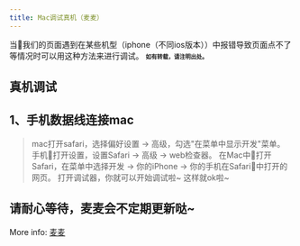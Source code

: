 ```yaml
---
title: Mac调试真机（麦麦）
---
```

当我们的页面遇到在某些机型（iphone（不同ios版本））中报错导致页面点不了等情况时可以用这种方法来进行调试。
<font size=1>**如有转载，请注明出处。**</font>
## 真机调试
## 1、手机数据线连接mac
> mac打开safari，选择偏好设置 -> 高级，勾选"在菜单中显示开发"菜单。
> 手机打开设置，设置Safari -> 高级 -> web检查器。
> 在Mac中打开Safari，在菜单中选择开发 -> 你的iPhone -> 你的手机在Safari中打开的网页。
> 打开调试器，你就可以开始调试啦~
> 这样就ok啦~ 


## 请耐心等待，麦麦会不定期更新哒~ 
More info: [麦麦](https://github.com/maimai123)
